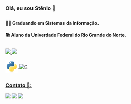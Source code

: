 

### Olá, eu sou Stênio 🧠

##

<div>
  
#### 👨‍💻 Graduando em Sistemas da Informação.
  
#### 📚 Aluno da Univerdade Federal do Rio Grande do Norte.
<div>

##

<div>
<a href="https://github.com/StenioEric">
    <img height="180em" src="https://github-readme-stats.vercel.app/api?username=StenioEric&show_icons=true&theme=tokyonight&include_all_commits=true&count_private=true"/>
    <img height="180em" src="https://github-readme-stats.vercel.app/api/top-langs/?username=StenioEric&layout=compact&langs_count=7&theme=tokyonight"/>
</div>
<div style="display: inline_block"><br>
    <img align="center" alt="Python" height="40" width="40" src="https://raw.githubusercontent.com/devicons/devicon/master/icons/python/python-original.svg">
    <img align="center" alt="C" height="40" width="40" src="https://cdn.jsdelivr.net/gh/devicons/devicon/icons/c/c-original.svg" />

##

### Contato 💬:

<div> 
    <a href = "https://wa.me/qr/OJOJWVP22A7GB1"><img src="https://img.shields.io/badge/WhatsApp-25D366?style=for-the-badge&logo=whatsapp&logoColor=white" target="_blank"></a>
    <a href="https://instagram.com/stenioeric" target="_blank"><img src="https://img.shields.io/badge/-Instagram-%23E4405F?style=for-the-badge&logo=instagram&logoColor=white" target="_blank"></a>
    <a href = "http://stenioeric@gmail.com/"><img src="https://img.shields.io/badge/-Gmail-%23333?style=for-the-badge&logo=gmail&logoColor=orange" target="_blank"></a>
</div>

